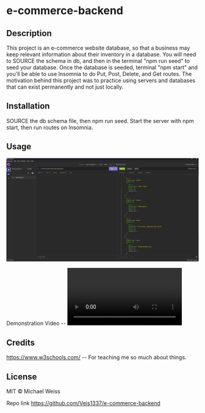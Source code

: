 # e-commerce-backend

## Description

This project is an e-commerce website database, so that a business may keep relevant information about their inventory in a database.  You will need to SOURCE the schema in db, and then in the terminal "npm run seed" to seed your database. Once the database is seeded, terminal "npm start" and you'll be able to use Insomnia to do Put, Post, Delete, and Get routes. The motivation behind this project was to practice using servers and databases that can exist permanently and not just locally.  

## Installation

SOURCE the db schema file, then npm run seed.  Start the server with npm start, then run routes on Insomnia.  

## Usage
![](./Media/Screenshot%202023-03-01%20161035.png)

Demonstration Video --
![VideoSubmission](./Media/VideoSubmission.mp4.mp4)


## Credits

https://www.w3schools.com/ -- For teaching me so much about things. 

## License

MIT © Michael Weiss

Repo link
https://github.com/Veis1337/e-commerce-backend